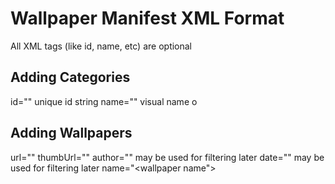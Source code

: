 Wallpaper Manifest XML Format
=============================

All XML tags (like id, name, etc) are optional

Adding Categories
-----------------
id="<string>" unique id string 
name="<string>" visual name o
	<category id="<string>" name="<string>" />
    
Adding Wallpapers
-----------------
url="<url of wallpaper>"
thumbUrl="<url of thumbnail>"
author="<author>" may be used for filtering later
date="<date added>" may be used for filtering later
name="<wallpaper name">
	<wallpaper 
		url="someurl.jpg"
		thumbUrl="someurl_small.jpg"
		author="exmaple"
		date="May 19, 2012"
		name="Some Wallpaper" />	